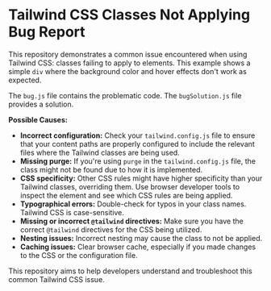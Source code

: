 # Tailwind CSS Classes Not Applying Bug Report

This repository demonstrates a common issue encountered when using Tailwind CSS: classes failing to apply to elements.  This example shows a simple `div` where the background color and hover effects don't work as expected.

The `bug.js` file contains the problematic code. The `bugSolution.js` file provides a solution.

**Possible Causes:**

* **Incorrect configuration:** Check your `tailwind.config.js` file to ensure that your content paths are properly configured to include the relevant files where the Tailwind classes are being used.
* **Missing purge:** If you're using `purge` in the `tailwind.config.js` file, the class might not be found due to how it is implemented.
* **CSS specificity:** Other CSS rules might have higher specificity than your Tailwind classes, overriding them.  Use browser developer tools to inspect the element and see which CSS rules are being applied.
* **Typographical errors:** Double-check for typos in your class names.  Tailwind CSS is case-sensitive.
* **Missing or incorrect `@tailwind` directives:** Make sure you have the correct `@tailwind` directives for the CSS being utilized.
* **Nesting issues:** Incorrect nesting may cause the class to not be applied. 
* **Caching issues:** Clear browser cache, especially if you made changes to the CSS or the configuration file.

This repository aims to help developers understand and troubleshoot this common Tailwind CSS issue.